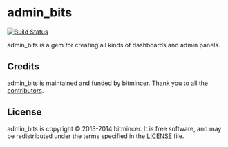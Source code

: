 admin_bits
==========

[![Build Status](https://travis-ci.org/bitmincer/admin_bits.svg)](https://travis-ci.org/bitmincer/admin_bits)

admin_bits is a gem for creating all kinds of dashboards and admin panels.

## Credits

admin_bits is maintained and funded by bitmincer. Thank you
to all the [contributors][contributors].

## License

admin_bits is copyright © 2013-2014 bitmincer. It is free software,
and may be redistributed under the terms specified in the
[LICENSE](LICENSE) file.

[contributors]: https://github.com/bitmincer/admin_bits/contributors
